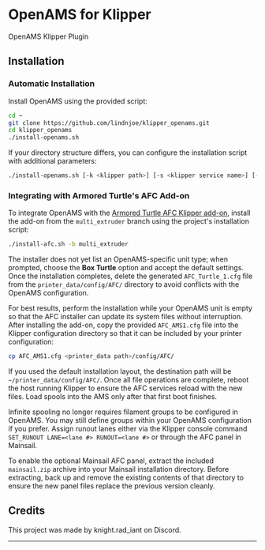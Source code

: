 # OpenAMS for Klipper  
OpenAMS Klipper Plugin

## Installation

### Automatic Installation

Install OpenAMS using the provided script:

```bash  
cd ~  
git clone https://github.com/lindnjoe/klipper_openams.git  
cd klipper_openams  
./install-openams.sh  
```  

If your directory structure differs, you can configure the installation script with additional parameters:  

```bash  
./install-openams.sh [-k <klipper path>] [-s <klipper service name>] [-c <configuration path>]
```

### Integrating with Armored Turtle's AFC Add-on

To integrate OpenAMS with the [Armored Turtle AFC Klipper add-on](https://github.com/ArmoredTurtle/AFC-Klipper-Add-On), install the add-on from
the `multi_extruder` branch using the project's installation script:

```bash
./install-afc.sh -b multi_extruder
```

The installer does not yet list an OpenAMS-specific unit type; when prompted,
choose the **Box Turtle** option and accept the default settings. Once the
installation completes, delete the generated `AFC_Turtle_1.cfg` file from the
`printer_data/config/AFC/` directory to avoid conflicts with the OpenAMS
configuration.

For best results, perform the installation while your OpenAMS unit is empty so
that the AFC installer can update its system files without interruption. After
installing the add-on, copy the provided `AFC_AMS1.cfg` file into the Klipper
configuration directory so that it can be included by your printer
configuration:

```bash
cp AFC_AMS1.cfg <printer_data path>/config/AFC/
```

If you used the default installation layout, the destination path will be
`~/printer_data/config/AFC/`. Once all file operations are complete, reboot the
host running Klipper to ensure the AFC services reload with the new files.
Load spools into the AMS only after that first boot finishes.

Infinite spooling no longer requires filament groups to be configured in
OpenAMS. You may still define groups within your OpenAMS configuration if you
prefer. Assign runout lanes either via the Klipper console command
`SET_RUNOUT LANE=<lane #> RUNOUT=<lane #>` or through the AFC panel in
Mainsail.

To enable the optional Mainsail AFC panel, extract the included `mainsail.zip`
archive into your Mainsail installation directory. Before extracting, back up
and remove the existing contents of that directory to ensure the new panel
files replace the previous version cleanly.

## Credits  

This project was made by knight.rad_iant on Discord.

---
